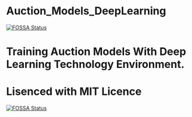 # Auction_Models_DeepLearning
[![FOSSA Status](https://app.fossa.io/api/projects/git%2Bgithub.com%2FCultureAuction%2FAuction_Models_DeepLearning.svg?type=shield)](https://app.fossa.io/projects/git%2Bgithub.com%2FCultureAuction%2FAuction_Models_DeepLearning?ref=badge_shield)

# Training Auction Models With Deep Learning Technology Environment.








# Lisenced with MIT Licence 


[![FOSSA Status](https://app.fossa.io/api/projects/git%2Bgithub.com%2FCultureAuction%2FAuction_Models_DeepLearning.svg?type=large)](https://app.fossa.io/projects/git%2Bgithub.com%2FCultureAuction%2FAuction_Models_DeepLearning?ref=badge_large)